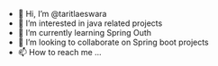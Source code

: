 - 👋 Hi, I’m @taritlaeswara
- 👀 I’m interested in java related projects
- 🌱 I’m currently learning Spring Outh
- 💞️ I’m looking to collaborate on Spring boot projects
- 📫 How to reach me ...

<!---
taritlaeswara/taritlaeswara is a ✨ special ✨ repository because its `README.md` (this file) appears on your GitHub profile.
You can click the Preview link to take a look at your changes.
--->

